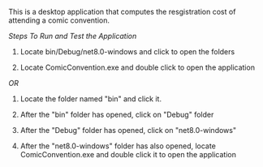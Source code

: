 This is a desktop application that computes the resgistration cost of attending a comic convention.


*Steps To Run and Test the Application*

1. Locate bin/Debug/net8.0-windows and click to open the folders

2. Locate ComicConvention.exe and double click to open the application 

*OR*

1. Locate the folder named "bin" and click it.

2. After the "bin" folder has opened, click on "Debug" folder

3. After the "Debug" folder has opened, click on "net8.0-windows"

4. After the "net8.0-windows" folder has also opened, locate ComicConvention.exe and double click it to open the application
